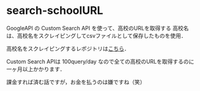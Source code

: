 # search-schoolURL

GoogleAPI の Custom Search API を使って、高校のURLを取得する
高校名は、高校名をスクレイピングしてcsvファイルとして保存したものを使用．

高校名をスクレイピングするレポジトリは[こちら](https://github.com/shinnosuke-K/Scraping-school)．

Custom Search APIは 100query/day なので全ての高校のURLを取得するのに一ヶ月以上かかります．

課金すれば済む話ですが，お金を払うのは嫌ですね（笑）
